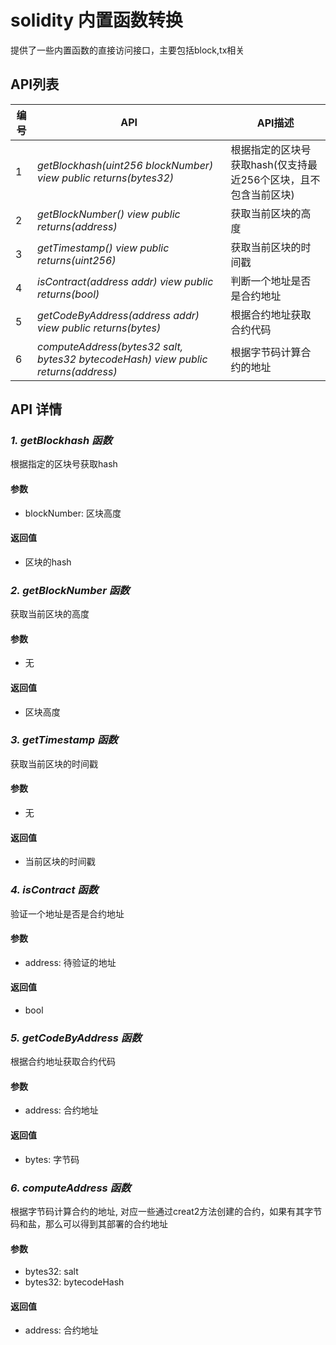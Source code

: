 # solidity 内置函数转换
提供了一些内置函数的直接访问接口，主要包括block,tx相关

## API列表

编号 | API | API描述
---|---|---
1 | *getBlockhash(uint256 blockNumber) view public returns(bytes32)* | 根据指定的区块号获取hash(仅支持最近256个区块，且不包含当前区块)
2 | *getBlockNumber() view public returns(address)* |获取当前区块的高度
3 | *getTimestamp() view public returns(uint256)* | 获取当前区块的时间戳
4 | *isContract(address addr) view public returns(bool)* | 判断一个地址是否是合约地址
5 | *getCodeByAddress(address addr) view public returns(bytes)* | 根据合约地址获取合约代码
6 | *computeAddress(bytes32 salt, bytes32 bytecodeHash) view public returns(address)* | 根据字节码计算合约的地址

## API 详情

### ***1. getBlockhash 函数***
根据指定的区块号获取hash
#### 参数
- blockNumber: 区块高度
#### 返回值
- 区块的hash

### ***2. getBlockNumber 函数***
获取当前区块的高度
#### 参数
- 无
#### 返回值
- 区块高度

### ***3. getTimestamp 函数***
获取当前区块的时间戳
#### 参数
- 无
#### 返回值
- 当前区块的时间戳


### ***4. isContract 函数***
验证一个地址是否是合约地址
#### 参数
- address: 待验证的地址
#### 返回值
- bool


### ***5. getCodeByAddress 函数***
根据合约地址获取合约代码
#### 参数
- address: 合约地址
#### 返回值
- bytes: 字节码


### ***6. computeAddress 函数***
根据字节码计算合约的地址, 对应一些通过creat2方法创建的合约，如果有其字节码和盐，那么可以得到其部署的合约地址
#### 参数
- bytes32: salt
- bytes32: bytecodeHash
#### 返回值
- address: 合约地址
